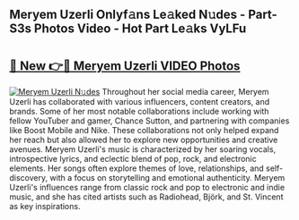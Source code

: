## Meryem Uzerli Onlyf𝚊ns Le𝚊ked N𝚞des - Part-S3s Photos Video - Hot Part Le𝚊ks VyLFu

# <h2><a href="http://ac13022.deff.icu/?id=Meryem+Uzerli">🔗 New 👉🔴 Meryem Uzerli VIDEO Photos</a></h2>

[![Meryem Uzerli N𝚞des](https://i.imgur.com/rIISA9y.gif)](http://ac13022.deff.icu/?id=Meryem+Uzerli)
Throughout her social media career, Meryem Uzerli has collaborated with various influencers, content creators, and brands. Some of her most notable collaborations include working with fellow YouTuber and gamer, Chance Sutton, and partnering with companies like Boost Mobile and Nike. These collaborations not only helped expand her reach but also allowed her to explore new opportunities and creative avenues. Meryem Uzerli's music is characterized by her soaring vocals, introspective lyrics, and eclectic blend of pop, rock, and electronic elements. Her songs often explore themes of love, relationships, and self-discovery, with a focus on storytelling and emotional authenticity. Meryem Uzerli's influences range from classic rock and pop to electronic and indie music, and she has cited artists such as Radiohead, Björk, and St. Vincent as key inspirations.
